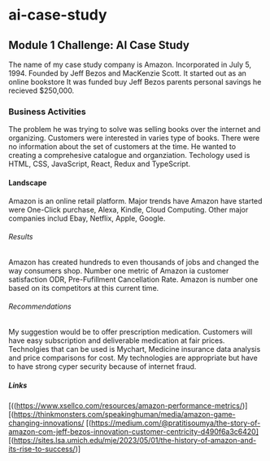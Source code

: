 # ai-case-study
## Module 1 Challenge: AI Case Study
The name of my case study company is Amazon.
Incorporated in July 5, 1994.
Founded by Jeff Bezos and MacKenzie Scott.
It started out as an online bookstore
It was funded buy Jeff Bezos parents personal savings he recieved $250,000.
### Business Activities
The problem he was trying to solve was selling books over the internet and organizing.
Customers were interested in varies type of books. There were no information about the set of customers at the time.
He wanted to creating a comprehesive catalogue and organziation. 
Techology used is HTML, CSS, JavaScript, React, Redux and TypeScript.
#### Landscape
Amazon is an online retail platform.
Major trends have Amazon have started were One-Click purchase, Alexa, Kindle, Cloud Computing.
Other major companies includ Ebay, Netflix, Apple, Google.
###### Results
Amazon has created hundreds to even thousands of jobs and changed the way consumers shop.
Number one metric of Amazon ia customer satisfaction ODR, Pre-Fufillment Cancellation Rate.
Amazon is number one based on its competitors at this current time.
###### Recommendations
My suggestion would be to offer prescription medication. 
Customers will have easy subscription and deliverable medication at fair prices.
Technolgies that can be used is Mychart, Medicine insurance data analysis and price comparisons for cost.
My technologies are appropriate but have to have strong cyper security because of internet fraud.
##### Links
[((https://www.xsellco.com/resources/amazon-performance-metrics/)]
[(https://thinkmonsters.com/speakinghuman/media/amazon-game-changing-innovations/
[(https://medium.com/@pratitisoumya/the-story-of-amazon-com-jeff-bezos-innovation-customer-centricity-d490f6a3c6420]
[(https://sites.lsa.umich.edu/mje/2023/05/01/the-history-of-amazon-and-its-rise-to-success/)]
